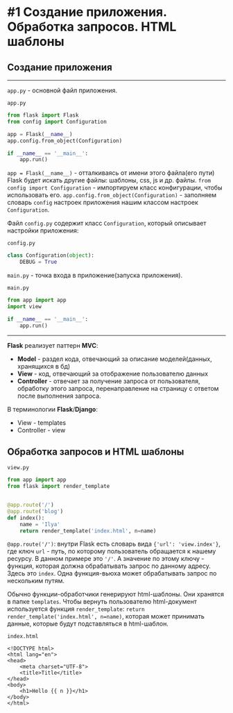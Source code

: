 # #1 Создание приложения. Обработка запросов. HTML шаблоны

## Создание приложения
---
`app.py` - основной файл приложения.

`app.py`
```python
from flask import Flask
from config import Configuration

app = Flask(__name__)
app.config.from_object(Configuration)

if __name__ == '__main__':
    app.run()

```

`app = Flask(__name__)` - отталкиваясь от имени этого файла(его пути) Flask будет искать другие файлы: шаблоны, css, js и др. файлы.
`from config import Configuration` - импортируем класс конфигурации, чтобы использовать его.
`app.config.from_object(Configuration)` - заполняем словарь `config` настроек приложения нашим классом настроек `Configuration`.

Файл `config.py` содержит класс `Configuration`, который описывает настройки приложения:

`config.py`

```python
class Configuration(object):
    DEBUG = True
```


`main.py` - точка входа в приложение(запуска приложения).

`main.py`
```python
from app import app
import view

if __name__ == '__main__':
    app.run()
```
---
**Flask** реализует паттерн **MVC**:
* **Model** - раздел кода, отвечающий за описание моделей(данных, хранящихся в бд)
* **View** - код, отвечающий за отображение пользователю данных
* **Controller** - отвечает за получение запроса от пользователя, обработку этого запроса, перенаправление на страницу с ответом после выполнения запроса.

В терминологии **Flask**/**Django**:
* View - templates
* Controller - view

## Обработка запросов и HTML шаблоны
`view.py`

```python
from app import app
from flask import render_template


@app.route('/')
@app.route('blog')
def index():
    name = 'Ilya'
    return render_template('index.html', n=name)
```

`@app.route('/')`: внутри Flask есть словарь вида `{'url': 'view.index'}`, где ключ `url` - путь, по которому пользователь обращается к нашему ресурсу. В данном примере это `'/'`. А значение по этому ключу - функция, которая должна обрабатывать запрос по данному адресу. Здесь это `index`.
Одна функция-вьюха может обрабатывать запрос по нескольким путям.

Обычно функции-обработчики генерируют html-шаблоны. Они хранятся в папке `templates`. Чтобы вернуть пользователю html-документ используется функция `render_template`: `return render_template('index.html', n=name)`, которая может принимать данные, которые будут подставляться в html-шаблон.

`index.html`
```django
<!DOCTYPE html>
<html lang="en">
<head>
    <meta charset="UTF-8">
    <title>Title</title>
</head>
<body>
    <h1>Hello {{ n }}</h1>
</body>
</html>
```

